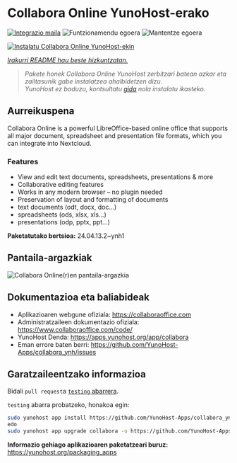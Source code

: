 <!--
Ohart ongi: README hau automatikoki sortu da <https://github.com/YunoHost/apps/tree/master/tools/readme_generator>ri esker
EZ editatu eskuz.
-->

# Collabora Online YunoHost-erako

[![Integrazio maila](https://apps.yunohost.org/badge/integration/collabora)](https://ci-apps.yunohost.org/ci/apps/collabora/)
![Funtzionamendu egoera](https://apps.yunohost.org/badge/state/collabora)
![Mantentze egoera](https://apps.yunohost.org/badge/maintained/collabora)

[![Instalatu Collabora Online YunoHost-ekin](https://install-app.yunohost.org/install-with-yunohost.svg)](https://install-app.yunohost.org/?app=collabora)

*[Irakurri README hau beste hizkuntzatan.](./ALL_README.md)*

> *Pakete honek Collabora Online YunoHost zerbitzari batean azkar eta zailtasunik gabe instalatzea ahalbidetzen dizu.*  
> *YunoHost ez baduzu, kontsultatu [gida](https://yunohost.org/install) nola instalatu ikasteko.*

## Aurreikuspena

Collabora Online is a powerful LibreOffice-based online office that supports all major document, spreadsheet and presentation file formats, which you can integrate into Nextcloud.

### Features

- View and edit text documents, spreadsheets, presentations & more
- Collaborative editing features
- Works in any modern browser – no plugin needed
- Preservation of layout and formatting of documents
- text documents (odt, docx, doc…)
- spreadsheets (ods, xlsx, xls…)
- presentations (odp, pptx, ppt…)


**Paketatutako bertsioa:** 24.04.13.2~ynh1

## Pantaila-argazkiak

![Collabora Online(r)en pantaila-argazkia](./doc/screenshots/Nextcloud-writer.png)

## Dokumentazioa eta baliabideak

- Aplikazioaren webgune ofiziala: <https://collaboraoffice.com>
- Administratzaileen dokumentazio ofiziala: <https://www.collaboraoffice.com/code/>
- YunoHost Denda: <https://apps.yunohost.org/app/collabora>
- Eman errore baten berri: <https://github.com/YunoHost-Apps/collabora_ynh/issues>

## Garatzaileentzako informazioa

Bidali `pull request`a [`testing` abarrera](https://github.com/YunoHost-Apps/collabora_ynh/tree/testing).

`testing` abarra probatzeko, honakoa egin:

```bash
sudo yunohost app install https://github.com/YunoHost-Apps/collabora_ynh/tree/testing --debug
edo
sudo yunohost app upgrade collabora -u https://github.com/YunoHost-Apps/collabora_ynh/tree/testing --debug
```

**Informazio gehiago aplikazioaren paketatzeari buruz:** <https://yunohost.org/packaging_apps>
